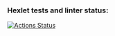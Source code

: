 ### Hexlet tests and linter status:
[![Actions Status](https://github.com/khaustova/js-react-developer-project-12/workflows/hexlet-check/badge.svg)](https://github.com/khaustova/js-react-developer-project-12/actions)